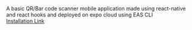 A basic QR/Bar code scanner mobile application made using react-native and react hooks and deployed on expo cloud using EAS CLI <br /> 
[Installation Link](https://expo.dev/accounts/aryamanm09/projects/qrCodeScanner/builds/79091cfb-64dc-4605-ae23-af111a2904ce)
